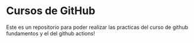 # Cursos de GitHub

Este es un repositorio para poder realizar las practicas del curso de github fundamentos y el del github actions!